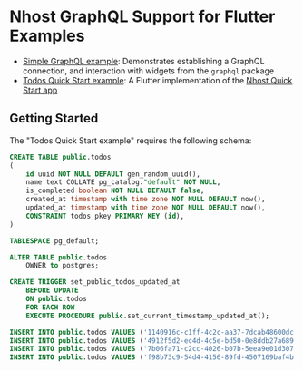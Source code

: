 # Nhost GraphQL Support for Flutter Examples

* [Simple GraphQL example](https://github.com/nhost/nhost-dart/tree/main/packages/nhost_flutter_graphql/example/lib/simple_graphql_example.dart): Demonstrates establishing a GraphQL connection, and interaction with widgets from the `graphql` package
* [Todos Quick Start example](https://github.com/nhost/nhost-dart/tree/main/packages/nhost_flutter_graphql/example/lib/todos_quick_start_example.dart): A Flutter implementation of the [Nhost Quick Start app](https://docs.nhost.io/get-started)

## Getting Started

The "Todos Quick Start example" requires the following schema:

```sql
CREATE TABLE public.todos
(
    id uuid NOT NULL DEFAULT gen_random_uuid(),
    name text COLLATE pg_catalog."default" NOT NULL,
    is_completed boolean NOT NULL DEFAULT false,
    created_at timestamp with time zone NOT NULL DEFAULT now(),
	updated_at timestamp with time zone NOT NULL DEFAULT now(),
    CONSTRAINT todos_pkey PRIMARY KEY (id),
)

TABLESPACE pg_default;

ALTER TABLE public.todos
    OWNER to postgres;

CREATE TRIGGER set_public_todos_updated_at
    BEFORE UPDATE
    ON public.todos
    FOR EACH ROW
    EXECUTE PROCEDURE public.set_current_timestamp_updated_at();

INSERT INTO public.todos VALUES ('1140916c-c1ff-4c2c-aa37-7dcab48600dc', '2021-03-12 00:27:37.100541+00', 'Walk the dog', true, '2021-03-12 00:27:37.100541+00', 'f8d9befd-c6c8-41b8-b975-bee7e457571d');
INSERT INTO public.todos VALUES ('4912f5d2-ec4d-4c5e-bd50-0e8ddb27a689', '2021-03-12 00:27:49.347099+00', 'Cut the grass', false, '2021-03-12 00:27:49.347099+00', 'f8d9befd-c6c8-41b8-b975-bee7e457571d');
INSERT INTO public.todos VALUES ('7b06fa71-c2cc-4026-b07b-5eea9e01d307', '2021-03-12 00:27:55.886203+00', 'Take out the garbage', true, '2021-03-12 00:27:55.886203+00', 'f8d9befd-c6c8-41b8-b975-bee7e457571d');
INSERT INTO public.todos VALUES ('f98b73c9-54d4-4156-89fd-4507169baf4b', '2021-03-12 00:27:06.917262+00', 'Feed the frog', false, '2021-03-12 00:45:53.420608+00', 'f8d9befd-c6c8-41b8-b975-bee7e457571d');
```

